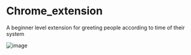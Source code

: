 # Chrome_extension
A beginner level extension for greeting people according to time of their system
<br>

![image](https://github.com/harsh-rajpal/Chrome_extension/assets/79400577/c07c4ba2-c40d-4206-8994-f38fe297b792)
